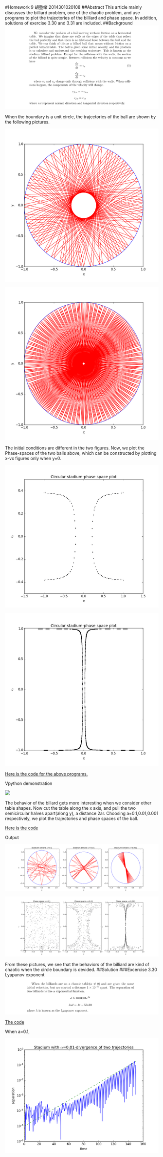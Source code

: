 #Homework 9 胡塾绪 2014301020108
##Abstract
This article mainly discusses the billiard problem, one of the chaotic problem, and use programs to plot the trajectories of the billiard and phase space. In addition, solutions of exercise 3.30 and 3.31 are included.
##Background
![](https://github.com/earthhero2016/compuational_physics_N2014301020108/blob/master/Ex-9/2016-11-17_150518.png)

When the boundary is a unit circle, the trajectories of the ball are shown by the following pictures.

![](https://github.com/earthhero2016/compuational_physics_N2014301020108/blob/master/Ex-9/circle2.png)

![](https://github.com/earthhero2016/compuational_physics_N2014301020108/blob/master/Ex-9/circle3.png)

The initial conditions are different in the two figures. Now, we plot the Phase-spaces of the two balls above, which can be constructed by plotting x-vx figures only when y=0.

![](https://github.com/earthhero2016/compuational_physics_N2014301020108/blob/master/Ex-9/circle2phase.png)

![](https://github.com/earthhero2016/compuational_physics_N2014301020108/blob/master/Ex-9/circle3phase.png)

[Here is the code for the above programs.](https://github.com/earthhero2016/compuational_physics_N2014301020108/blob/master/Ex-9/3.30.py)

Vpython demonstration

![](https://github.com/earthhero2016/compuational_physics_N2014301020108/blob/master/Ex-9/GIF.gif)

The behavior of the billard gets more interesting when we consider other table shapes. Now cut the table along the x axis, and pull the two semicircular halves apart(along y), a distance 2ar. Choosing a=0.1,0.01,0.001 respectively, we plot the trajectories and phase spaces of the ball.

[Here is the code](https://github.com/earthhero2016/compuational_physics_N2014301020108/blob/master/Ex-9/3.301.py)

Output

![](https://github.com/earthhero2016/compuational_physics_N2014301020108/blob/master/Ex-9/Stadium%20billiard.png)

![](https://github.com/earthhero2016/compuational_physics_N2014301020108/blob/master/Ex-9/Phase%20space.png)

From these pictures, we see that the behaviors of the billiard are kind of chaotic when the circle boundary is devided.
##Solution
###Excercise 3.30 Lyapunov exponent
![](https://github.com/earthhero2016/compuational_physics_N2014301020108/blob/master/Ex-9/2016-11-17_155302.png)

[The code](https://github.com/earthhero2016/compuational_physics_N2014301020108/blob/master/Ex-9/separation.py)

When a=0.1, 

![](https://github.com/earthhero2016/compuational_physics_N2014301020108/blob/master/Ex-9/Separation%200.065.png)



